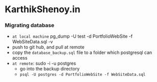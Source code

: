 # KarthikShenoy.in

### Migrating database 
- `at local machine` pg_dump -U test -d PortfolioWebSite -f WebSiteData.sql -v
- push to git hub, and pull at remote
- copy the `database_backup.sql` file to a folder which postgresql can access
- `at remote`: sudo -i -u postgres
    - go into the backup directory
    - `psql -U postgres -d PortfolioWebSite -f WebSiteData.sql`
